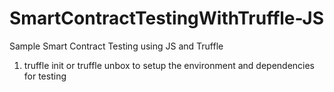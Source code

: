 # SmartContractTestingWithTruffle-JS
Sample Smart Contract Testing using JS and Truffle

1. truffle init or truffle unbox to setup the environment and dependencies for testing
